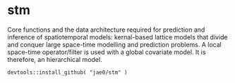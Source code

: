 # stm

Core functions and the data architecture required for prediction and inference of spatiotemporal models: kernal-based lattice models that divide and conquer large space-time modelling and prediction problems. A local space-time operator/filter is used with a global covariate model. It is therefore, an hierarchical model.

```
devtools::install_github( "jae0/stm" )
```
